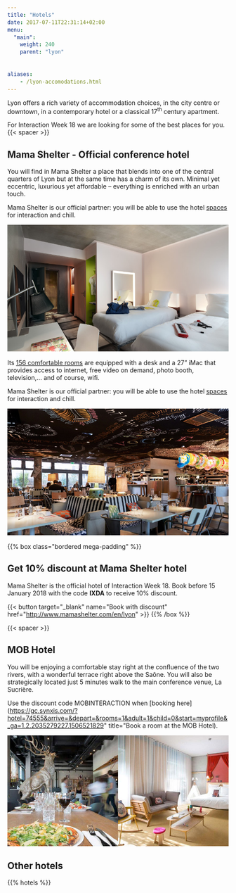 ```yaml
---
title: "Hotels"
date: 2017-07-11T22:31:14+02:00
menu:
  "main":
    weight: 240  
    parent: "lyon"


aliases:
    - /lyon-accomodations.html
---
```

Lyon offers a rich variety of accommodation choices, in the city centre or downtown, in a contemporary hotel or a classical 17<sup>th</sup> century apartment.

For Interaction&nbsp;Week&nbsp;18 we are looking for some of the best places for you.
{{< spacer >}}
## Mama Shelter - **Official conference hotel**

You will find in Mama Shelter a place that blends into one of the central quarters of Lyon but at the same time has a charm of its own. Minimal yet eccentric, luxurious yet affordable – everything is enriched with an urban touch.

Mama Shelter is our official partner: you will be able to use the hotel [spaces](http://www.mamashelter.com/en/lyon/photos) for interaction and chill.

![Mama Shelter Luxe Twin room](/img/photos/Mama-Shelter-luxe-twin.jpg)

Its [156 comfortable rooms](http://www.mamashelter.com/en/lyon/rooms) are equipped with a desk and a 27” iMac that provides access to internet, free video on demand, photo booth, television,... and of course, wifi.

Mama Shelter is our official partner: you will be able to use the hotel [spaces](http://www.mamashelter.com/en/lyon/photos) for interaction and chill.

![Mama Shelter restaurant](/img/photos/Mama-Shelter-restaurant.jpg)

{{% box class="bordered mega-padding" %}}

## Get 10% discount at Mama Shelter hotel
Mama Shelter is the official hotel of Interaction&nbsp;Week&nbsp;18. Book before 15 January 2018 with the code **IXDA** to receive 10% discount.

{{< button target="_blank" name="Book with discount" href="http://www.mamashelter.com/en/lyon" >}}
{{% /box %}}

{{< spacer >}}

## MOB Hotel

You will be enjoying a comfortable stay right at the confluence of the two rivers, with a wonderful terrace right above the Saône. You will also be strategically located just 5 minutes walk to the main conference venue, La Sucrière.

Use the discount code MOBINTERACTION when [booking here](https://gc.synxis.com/?hotel=74555&arrive=&depart=&rooms=1&adult=1&child=0&start=myprofile&_ga=1.2.2035279227.1506521829" title="Book a room at the MOB Hotel).

![MOB Hotel](/img/photos/MOB-hotel.jpg)

## Other hotels

{{% hotels %}}
